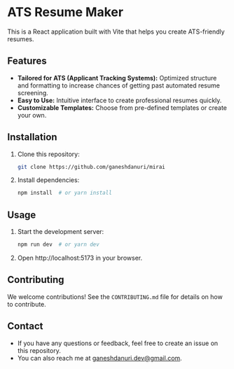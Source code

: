 # ATS Resume Maker

This is a React application built with Vite that helps you create ATS-friendly resumes.

## Features

* **Tailored for ATS (Applicant Tracking Systems):** Optimized structure and formatting to increase chances of getting past automated resume screening.
* **Easy to Use:** Intuitive interface to create professional resumes quickly.
* **Customizable Templates:** Choose from pre-defined templates or create your own.

## Installation

1. Clone this repository:

   ```bash
   git clone https://github.com/ganeshdanuri/mirai
   ```

2. Install dependencies:

   ```bash
   npm install  # or yarn install
   ```

## Usage

1. Start the development server:

   ```bash
   npm run dev  # or yarn dev
   ```

2. Open http://localhost:5173 in your browser.

## Contributing

We welcome contributions! See the `CONTRIBUTING.md` file for details on how to contribute.

## Contact

- If you have any questions or feedback, feel free to create an issue on this repository.
- You can also reach me at <ganeshdanuri.dev@gmail.com>.
